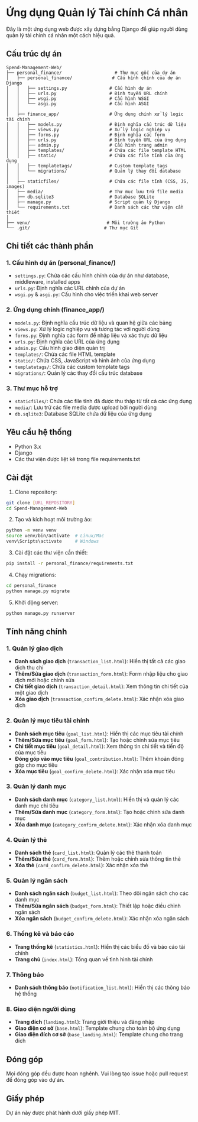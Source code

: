# Ứng dụng Quản lý Tài chính Cá nhân

Đây là một ứng dụng web được xây dựng bằng Django để giúp người dùng quản lý tài chính cá nhân một cách hiệu quả.

## Cấu trúc dự án

```
Spend-Management-Web/
├── personal_finance/                    # Thư mục gốc của dự án
│   ├── personal_finance/               # Cấu hình chính của dự án Django
│   │   ├── settings.py                # Cấu hình dự án
│   │   ├── urls.py                    # Định tuyến URL chính
│   │   ├── wsgi.py                    # Cấu hình WSGI
│   │   └── asgi.py                    # Cấu hình ASGI
│   │
│   ├── finance_app/                   # Ứng dụng chính xử lý logic tài chính
│   │   ├── models.py                  # Định nghĩa cấu trúc dữ liệu
│   │   ├── views.py                   # Xử lý logic nghiệp vụ
│   │   ├── forms.py                   # Định nghĩa các form
│   │   ├── urls.py                    # Định tuyến URL của ứng dụng
│   │   ├── admin.py                   # Cấu hình trang admin
│   │   ├── templates/                 # Chứa các file template HTML
│   │   ├── static/                    # Chứa các file tĩnh của ứng dụng
│   │   ├── templatetags/              # Custom template tags
│   │   └── migrations/                # Quản lý thay đổi database
│   │
│   ├── staticfiles/                   # Chứa các file tĩnh (CSS, JS, images)
│   ├── media/                         # Thư mục lưu trữ file media
│   ├── db.sqlite3                     # Database SQLite
│   ├── manage.py                      # Script quản lý Django
│   └── requirements.txt               # Danh sách các thư viện cần thiết
│
├── venv/                             # Môi trường ảo Python
└── .git/                            # Thư mục Git
```

## Chi tiết các thành phần

### 1. Cấu hình dự án (personal_finance/)
- `settings.py`: Chứa các cấu hình chính của dự án như database, middleware, installed apps
- `urls.py`: Định nghĩa các URL chính của dự án
- `wsgi.py` & `asgi.py`: Cấu hình cho việc triển khai web server

### 2. Ứng dụng chính (finance_app/)
- `models.py`: Định nghĩa cấu trúc dữ liệu và quan hệ giữa các bảng
- `views.py`: Xử lý logic nghiệp vụ và tương tác với người dùng
- `forms.py`: Định nghĩa các form để nhập liệu và xác thực dữ liệu
- `urls.py`: Định nghĩa các URL của ứng dụng
- `admin.py`: Cấu hình giao diện quản trị
- `templates/`: Chứa các file HTML template
- `static/`: Chứa CSS, JavaScript và hình ảnh của ứng dụng
- `templatetags/`: Chứa các custom template tags
- `migrations/`: Quản lý các thay đổi cấu trúc database

### 3. Thư mục hỗ trợ
- `staticfiles/`: Chứa các file tĩnh đã được thu thập từ tất cả các ứng dụng
- `media/`: Lưu trữ các file media được upload bởi người dùng
- `db.sqlite3`: Database SQLite chứa dữ liệu của ứng dụng

## Yêu cầu hệ thống

- Python 3.x
- Django
- Các thư viện được liệt kê trong file requirements.txt

## Cài đặt

1. Clone repository:
```bash
git clone [URL_REPOSITORY]
cd Spend-Management-Web
```

2. Tạo và kích hoạt môi trường ảo:
```bash
python -m venv venv
source venv/bin/activate  # Linux/Mac
venv\Scripts\activate     # Windows
```

3. Cài đặt các thư viện cần thiết:
```bash
pip install -r personal_finance/requirements.txt
```

4. Chạy migrations:
```bash
cd personal_finance
python manage.py migrate
```

5. Khởi động server:
```bash
python manage.py runserver
```

## Tính năng chính

### 1. Quản lý giao dịch
- **Danh sách giao dịch** (`transaction_list.html`): Hiển thị tất cả các giao dịch thu chi
- **Thêm/Sửa giao dịch** (`transaction_form.html`): Form nhập liệu cho giao dịch mới hoặc chỉnh sửa
- **Chi tiết giao dịch** (`transaction_detail.html`): Xem thông tin chi tiết của một giao dịch
- **Xóa giao dịch** (`transaction_confirm_delete.html`): Xác nhận xóa giao dịch

### 2. Quản lý mục tiêu tài chính
- **Danh sách mục tiêu** (`goal_list.html`): Hiển thị các mục tiêu tài chính
- **Thêm/Sửa mục tiêu** (`goal_form.html`): Tạo hoặc chỉnh sửa mục tiêu
- **Chi tiết mục tiêu** (`goal_detail.html`): Xem thông tin chi tiết và tiến độ của mục tiêu
- **Đóng góp vào mục tiêu** (`goal_contribution.html`): Thêm khoản đóng góp cho mục tiêu
- **Xóa mục tiêu** (`goal_confirm_delete.html`): Xác nhận xóa mục tiêu

### 3. Quản lý danh mục
- **Danh sách danh mục** (`category_list.html`): Hiển thị và quản lý các danh mục chi tiêu
- **Thêm/Sửa danh mục** (`category_form.html`): Tạo hoặc chỉnh sửa danh mục
- **Xóa danh mục** (`category_confirm_delete.html`): Xác nhận xóa danh mục

### 4. Quản lý thẻ
- **Danh sách thẻ** (`card_list.html`): Quản lý các thẻ thanh toán
- **Thêm/Sửa thẻ** (`card_form.html`): Thêm hoặc chỉnh sửa thông tin thẻ
- **Xóa thẻ** (`card_confirm_delete.html`): Xác nhận xóa thẻ

### 5. Quản lý ngân sách
- **Danh sách ngân sách** (`budget_list.html`): Theo dõi ngân sách cho các danh mục
- **Thêm/Sửa ngân sách** (`budget_form.html`): Thiết lập hoặc điều chỉnh ngân sách
- **Xóa ngân sách** (`budget_confirm_delete.html`): Xác nhận xóa ngân sách

### 6. Thống kê và báo cáo
- **Trang thống kê** (`statistics.html`): Hiển thị các biểu đồ và báo cáo tài chính
- **Trang chủ** (`index.html`): Tổng quan về tình hình tài chính

### 7. Thông báo
- **Danh sách thông báo** (`notification_list.html`): Hiển thị các thông báo hệ thống

### 8. Giao diện người dùng
- **Trang đích** (`landing.html`): Trang giới thiệu và đăng nhập
- **Giao diện cơ sở** (`base.html`): Template chung cho toàn bộ ứng dụng
- **Giao diện đích cơ sở** (`base_landing.html`): Template chung cho trang đích

## Đóng góp

Mọi đóng góp đều được hoan nghênh. Vui lòng tạo issue hoặc pull request để đóng góp vào dự án.

## Giấy phép

Dự án này được phát hành dưới giấy phép MIT. 